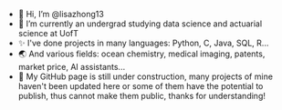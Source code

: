 - 👋 Hi, I’m @lisazhong13
- 🌱 I’m currently an undergrad studying data science and actuarial science at UofT
- ✨ I've done projects in many languages: Python, C, Java, SQL, R...
- 🌏 And various fields: ocean chemistry, medical imaging, patents, market price, AI assistants...
- 🤖 My GitHub page is still under construction, many projects of mine haven't been updated here or some of them have the potential to publish, thus cannot make them public, thanks for understanding!

<!---
lisazhong13/lisazhong13 is a ✨ special ✨ repository because its `README.md` (this file) appears on your GitHub profile.
You can click the Preview link to take a look at your changes.
--->
